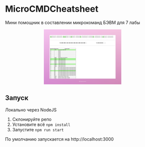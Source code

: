 # MicroCMDCheatsheet

Мини помощник в составлении микрокоманд БЭВМ для 7 лабы

<p align="center">
  <img src="assets/preview.jpeg" alt="screenshot" style="width: 50%"/>
</p>


## Запуск
Локально через NodeJS

1. Склонируйте репо
2. Установите всё `npm install`
3. Запустите `npm run start`

По умолчанию запускается на http://localhost:3000